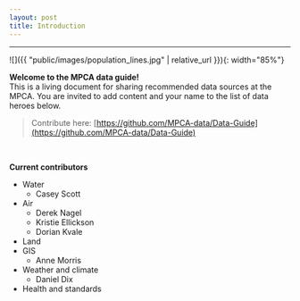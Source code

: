 ```yaml
---
layout: post
title: Introduction
---
```


---
![]({{ "public/images/population_lines.jpg"  | relative_url }}){: width="85%"}

__Welcome to the MPCA data guide!__   
This is a living document for sharing recommended data sources at the MPCA. You are invited to add content and your name to the list of data heroes below.

> Contribute here: [https://github.com/MPCA-data/Data-Guide](https://github.com/MPCA-data/Data-Guide)

<br>

__Current contributors__

- Water 
	- Casey Scott
- Air
    - Derek Nagel
    - Kristie Ellickson
    - Dorian Kvale
- Land
- GIS
    - Anne Morris
- Weather and climate
    - Daniel Dix
- Health and standards
